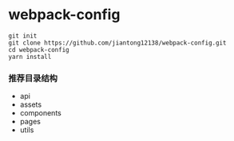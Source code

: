 # webpack-config

```
git init
git clone https://github.com/jiantong12138/webpack-config.git
cd webpack-config
yarn install
```

### 推荐目录结构

- api
- assets
- components
- pages
- utils
